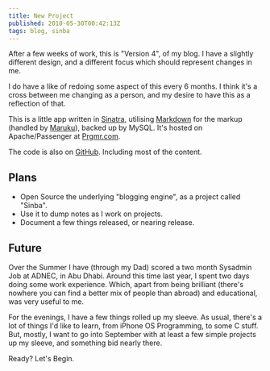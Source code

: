 ```yaml
---
title: New Project
published: 2010-05-30T00:42:13Z
tags: blog, sinba
---
```


After a few weeks of work, this is "Version 4", of my blog. I have a slightly different design, and a different focus which should represent changes in me.

I do have a like of redoing some aspect of this every 6 months. I think it's a cross between me changing as a person, and my desire to have this as a reflection of that.

This is a little app written in [Sinatra](http://www.sinatrarb.com/ "Sinatra"), utilising [Markdown](http://daringfireball.net/projects/markdown/ "Daring Fireball: Markdown") for the markup (handled by [Maruku](http://github.com/nex3/maruku "nex3's maruku at master - GitHub")), backed up by MySQL. It's hosted on Apache/Passenger at [Prgmr.com](http://prgmr.com/xen/ "Linux and NetBSD Xen VPS hosting.").

The code is also on [GitHub](http://github.com/nickcharlton/nickcharlton.net "nickcharlton's nickcharlton.net at master - GitHub"). Including most of the content.

## Plans

* Open Source the underlying "blogging engine", as a project called "Sinba".
* Use it to dump notes as I work on projects.
* Document a few things released, or nearing release.

## Future

Over the Summer I have (through my Dad) scored a two month Sysadmin Job at ADNEC, in Abu Dhabi. Around this time last year, I spent two days doing some work experience. Which, apart from being brilliant (there's nowhere you can find a better mix of people than abroad) and educational, was very useful to me. 

For the evenings, I have a few things rolled up my sleeve. As usual, there's a lot of things I'd like to learn, from iPhone OS Programming, to some C stuff. But, mostly, I want to go into September with at least a few simple projects up my sleeve, and something bid nearly there.

Ready? Let's Begin.

